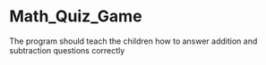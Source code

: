 # Math_Quiz_Game
The program should teach the children how to answer addition and subtraction questions correctly
